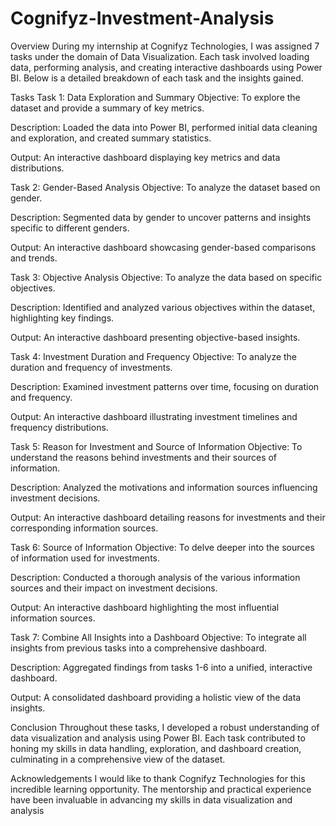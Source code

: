 # Cognifyz-Investment-Analysis
Overview
During my internship at Cognifyz Technologies, I was assigned 7 tasks under the domain of Data Visualization. Each task involved loading data, performing analysis, and creating interactive dashboards using Power BI. Below is a detailed breakdown of each task and the insights gained.

Tasks
Task 1: Data Exploration and Summary
Objective: To explore the dataset and provide a summary of key metrics.

Description: Loaded the data into Power BI, performed initial data cleaning and exploration, and created summary statistics.

Output: An interactive dashboard displaying key metrics and data distributions.

Task 2: Gender-Based Analysis
Objective: To analyze the dataset based on gender.

Description: Segmented data by gender to uncover patterns and insights specific to different genders.

Output: An interactive dashboard showcasing gender-based comparisons and trends.

Task 3: Objective Analysis
Objective: To analyze the data based on specific objectives.

Description: Identified and analyzed various objectives within the dataset, highlighting key findings.

Output: An interactive dashboard presenting objective-based insights.

Task 4: Investment Duration and Frequency
Objective: To analyze the duration and frequency of investments.

Description: Examined investment patterns over time, focusing on duration and frequency.

Output: An interactive dashboard illustrating investment timelines and frequency distributions.

Task 5: Reason for Investment and Source of Information
Objective: To understand the reasons behind investments and their sources of information.

Description: Analyzed the motivations and information sources influencing investment decisions.

Output: An interactive dashboard detailing reasons for investments and their corresponding information sources.

Task 6: Source of Information
Objective: To delve deeper into the sources of information used for investments.

Description: Conducted a thorough analysis of the various information sources and their impact on investment decisions.

Output: An interactive dashboard highlighting the most influential information sources.

Task 7: Combine All Insights into a Dashboard
Objective: To integrate all insights from previous tasks into a comprehensive dashboard.

Description: Aggregated findings from tasks 1-6 into a unified, interactive dashboard.

Output: A consolidated dashboard providing a holistic view of the data insights.

Conclusion
Throughout these tasks, I developed a robust understanding of data visualization and analysis using Power BI. Each task contributed to honing my skills in data handling, exploration, and dashboard creation, culminating in a comprehensive view of the dataset.

Acknowledgements
I would like to thank Cognifyz Technologies for this incredible learning opportunity. The mentorship and practical experience have been invaluable in advancing my skills in data visualization and analysis

